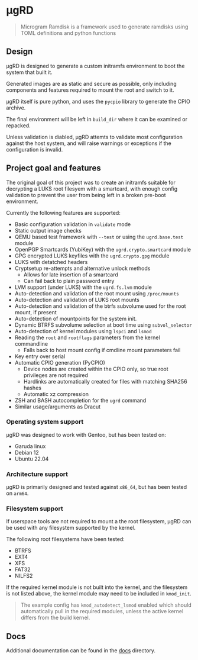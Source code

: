 # µgRD

> Microgram Ramdisk is a framework used to generate ramdisks using TOML definitions and python functions

## Design

µgRD is designed to generate a custom initramfs environment to boot the system that built it.

Generated images are as static and secure as possible, only including components and features required to mount the root and switch to it.

µgRD itself is pure python, and uses the `pycpio` library to generate the CPIO archive.

The final environment will be left in `build_dir` where it can be examined or repacked.

Unless validation is diabled, µgRD attemts to validate most configuration against the host system, and will raise warnings or exceptions if the configuration is invalid.

## Project goal and features

The original goal of this project was to create an initramfs suitable for decrypting a LUKS root filesyem with a smartcard, with enough config validation to prevent the user from being left in a broken pre-boot environment.

Currently the following features are supported:

* Basic configuration validation in `validate` mode
* Static output image checks
* QEMU based test framework with `--test` or using the `ugrd.base.test` module
* OpenPGP Smartcards (YubiKey) with the `ugrd.crypto.smartcard` module
* GPG encrypted LUKS keyfiles with the `ugrd.crypto.gpg` module
* LUKS with detatched headers
* Cryptsetup re-attempts and alternative unlock methods
  - Allows for late insertion of a smartcard
  - Can fail back to plain password entry
* LVM support (under LUKS) with the `ugrd.fs.lvm` module
* Auto-detection and validation of the root mount using `/proc/mounts`
* Auto-detection and validation of LUKS root mounts
* Auto-detection and validation of the btrfs subvolume used for the root mount, if present
* Auto-detection of mountpoints for the system init.
* Dynamic BTRFS subvolume selection at boot time using `subvol_selector`
* Auto-detection of kernel modules using `lspci` and `lsmod`
* Reading the `root` and `rootflags` parameters from the kernel commandline
  - Falls back to host mount config if cmdline mount parameters fail
* Key entry over serial
* Automatic CPIO generation (PyCPIO)
  - Device nodes are created within the CPIO only, so true root privileges are not required
  - Hardlinks are automatically created for files with matching SHA256 hashes
  - Automatic xz compression
* ZSH and BASH autocompletion for the `ugrd` command
* Similar usage/arguments as Dracut

### Operating system support

µgRD was designed to work with Gentoo, but has been tested on:

* Garuda linux
* Debian 12
* Ubuntu 22.04

### Architecture support

µgRD is primarily designed and tested against `x86_64`, but has been tested on `arm64`.

### Filesystem support

If userspace tools are not required to mount a the root filesystem, µgRD can be used with any filesystem supported by the kernel.

The following root filesystems have been tested:

* BTRFS
* EXT4
* XFS
* FAT32
* NILFS2

If the required kernel module is not built into the kernel, and the filesystem is not listed above, the kernel module may need to be included in `kmod_init`.

> The example config has `kmod_autodetect_lsmod` enabled which should automatically pull in the required modules, unless the active kernel differs from the build kernel.

## Docs

Additional documentation can be found in the [docs](docs) directory.



